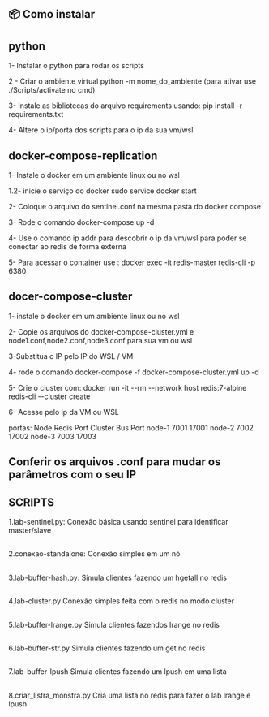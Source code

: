 
## 📦 Como instalar
## python
1- Instalar o python para rodar os scripts

2 - Criar o ambiente virtual python -m nome_do_ambiente (para ativar use ./Scripts/activate no cmd)

3- Instale as bibliotecas do arquivo requirements usando: pip install -r requirements.txt

4- Altere o ip/porta dos scripts para o ip da sua vm/wsl
## docker-compose-replication

1- Instale o docker em um ambiente linux ou no wsl

1.2- inicie o serviço do docker sudo service docker start

2- Coloque o arquivo do sentinel.conf na mesma pasta do docker compose

3- Rode o comando docker-compose up -d

4- Use o comando ip addr para descobrir o ip da vm/wsl para poder se conectar ao redis de forma externa

5- Para acessar o container use : docker exec -it redis-master redis-cli -p 6380
## docer-compose-cluster

1- instale o docker em um ambiente linux ou no wsl

2- Copie os arquivos do docker-compose-cluster.yml e node1.conf,node2.conf,node3.conf para sua vm ou wsl

3-Substitua o IP pelo IP do WSL / VM

4- rode o comando docker-compose -f docker-compose-cluster.yml up -d

5- Crie o cluster com: docker run -it --rm --network host redis:7-alpine redis-cli --cluster create  

6- Acesse pelo ip da VM ou WSL 

portas:
Node	Redis Port	Cluster Bus Port
node-1	  7001	       17001
node-2	  7002	       17002
node-3	  7003	       17003


## Conferir os arquivos .conf para mudar os parâmetros com o seu IP

## SCRIPTS
1.lab-sentinel.py:
Conexão básica usando sentinel para identificar master/slave
##
2.conexao-standalone:
Conexão simples em um nó
##
3.lab-buffer-hash.py:
Simula clientes fazendo um hgetall no redis
##
4.lab-cluster.py
Conexão simples feita com o redis no modo cluster
##
5.lab-buffer-lrange.py
Simula clientes fazendos lrange no redis
##
6.lab-buffer-str.py
Simula clientes fazendo um get no redis
##
7.lab-buffer-lpush
Simula clientes fazendo um lpush em uma lista
##
8.criar_listra_monstra.py
Cria uma lista no redis para fazer o lab lrange e lpush
